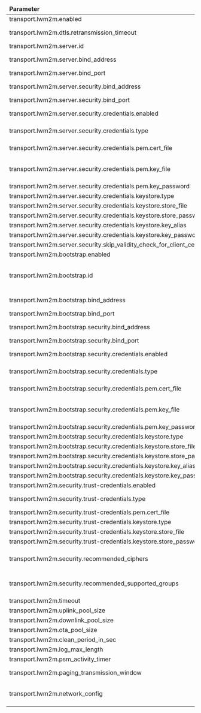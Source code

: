 <table>
  <thead>
      <tr>
          <td style="width: 25%"><b>Parameter</b></td><td style="width: 30%"><b>Environment Variable</b></td><td style="width: 15%"><b>Default Value</b></td><td style="width: 30%"><b>Description</b></td>
      </tr>
  </thead>
  <tbody>
      <tr>
          <td>transport.lwm2m.enabled</td>
          <td>LWM2M_ENABLED</td>
          <td>true</td>
          <td>Enable/disable lvm2m transport protocol</td>
      </tr>
      <tr>
          <td>transport.lwm2m.dtls.retransmission_timeout</td>
          <td>LWM2M_DTLS_RETRANSMISSION_TIMEOUT_MS</td>
          <td>9000</td>
          <td>RFC7925_RETRANSMISSION_TIMEOUT_IN_MILLISECONDS = 9000</td>
      </tr>
      <tr>
          <td>transport.lwm2m.server.id</td>
          <td>LWM2M_SERVER_ID</td>
          <td>123</td>
          <td>LwM2M Server ID</td>
      </tr>
      <tr>
          <td>transport.lwm2m.server.bind_address</td>
          <td>LWM2M_BIND_ADDRESS</td>
          <td>0.0.0.0</td>
          <td>LwM2M server bind address. Bind to all interfaces by default</td>
      </tr>
      <tr>
          <td>transport.lwm2m.server.bind_port</td>
          <td>LWM2M_BIND_PORT</td>
          <td>5685</td>
          <td>LwM2M server bind port</td>
      </tr>
      <tr>
          <td>transport.lwm2m.server.security.bind_address</td>
          <td>LWM2M_SECURITY_BIND_ADDRESS</td>
          <td>0.0.0.0</td>
          <td>LwM2M server bind address for DTLS. Bind to all interfaces by default</td>
      </tr>
      <tr>
          <td>transport.lwm2m.server.security.bind_port</td>
          <td>LWM2M_SECURITY_BIND_PORT</td>
          <td>5686</td>
          <td>LwM2M server bind port for DTLS</td>
      </tr>
      <tr>
          <td>transport.lwm2m.server.security.credentials.enabled</td>
          <td>LWM2M_SERVER_CREDENTIALS_ENABLED</td>
          <td>false</td>
          <td>Whether to enable LWM2M server X509 Certificate/RPK support</td>
      </tr>
      <tr>
          <td>transport.lwm2m.server.security.credentials.type</td>
          <td>LWM2M_SERVER_CREDENTIALS_TYPE</td>
          <td>PEM</td>
          <td>Server credentials type (PEM - pem certificate file; KEYSTORE - java keystore)</td>
      </tr>
      <tr>
          <td>transport.lwm2m.server.security.credentials.pem.cert_file</td>
          <td>LWM2M_SERVER_PEM_CERT</td>
          <td>lwm2mserver.pem</td>
          <td>Path to the server certificate file (holds server certificate or certificate chain, may include server private key)</td>
      </tr>
      <tr>
          <td>transport.lwm2m.server.security.credentials.pem.key_file</td>
          <td>LWM2M_SERVER_PEM_KEY</td>
          <td>lwm2mserver_key.pem</td>
          <td>Path to the server certificate private key file. Optional by default. Required if the private key is not present in server certificate file;</td>
      </tr>
      <tr>
          <td>transport.lwm2m.server.security.credentials.pem.key_password</td>
          <td>LWM2M_SERVER_PEM_KEY_PASSWORD</td>
          <td>server_key_password</td>
          <td>Server certificate private key password (optional)</td>
      </tr>
      <tr>
          <td>transport.lwm2m.server.security.credentials.keystore.type</td>
          <td>LWM2M_SERVER_KEY_STORE_TYPE</td>
          <td>JKS</td>
          <td>Type of the key store (JKS or PKCS12)</td>
      </tr>
      <tr>
          <td>transport.lwm2m.server.security.credentials.keystore.store_file</td>
          <td>LWM2M_SERVER_KEY_STORE</td>
          <td>lwm2mserver.jks</td>
          <td>Path to the key store that holds the SSL certificate</td>
      </tr>
      <tr>
          <td>transport.lwm2m.server.security.credentials.keystore.store_password</td>
          <td>LWM2M_SERVER_KEY_STORE_PASSWORD</td>
          <td>server_ks_password</td>
          <td>Password used to access the key store</td>
      </tr>
      <tr>
          <td>transport.lwm2m.server.security.credentials.keystore.key_alias</td>
          <td>LWM2M_SERVER_KEY_ALIAS</td>
          <td>server</td>
          <td>Key alias</td>
      </tr>
      <tr>
          <td>transport.lwm2m.server.security.credentials.keystore.key_password</td>
          <td>LWM2M_SERVER_KEY_PASSWORD</td>
          <td>server_ks_password</td>
          <td>Password used to access the key</td>
      </tr>
      <tr>
          <td>transport.lwm2m.server.security.skip_validity_check_for_client_cert</td>
          <td>TB_LWM2M_SERVER_SECURITY_SKIP_VALIDITY_CHECK_FOR_CLIENT_CERT</td>
          <td>false</td>
          <td>Only Certificate_x509:</td>
      </tr>
      <tr>
          <td>transport.lwm2m.bootstrap.enabled</td>
          <td>LWM2M_ENABLED_BS</td>
          <td>true</td>
          <td>Enable/disable Bootstrap Server</td>
      </tr>
      <tr>
          <td>transport.lwm2m.bootstrap.id</td>
          <td>LWM2M_SERVER_ID_BS</td>
          <td>111</td>
          <td>Default value in Lwm2mClient after start in mode Bootstrap for the object : name "LWM2M Security" field: "Short Server ID" (deviceProfile: Bootstrap.BOOTSTRAP SERVER.Short ID)</td>
      </tr>
      <tr>
          <td>transport.lwm2m.bootstrap.bind_address</td>
          <td>LWM2M_BS_BIND_ADDRESS</td>
          <td>0.0.0.0</td>
          <td>LwM2M bootstrap server bind address. Bind to all interfaces by default</td>
      </tr>
      <tr>
          <td>transport.lwm2m.bootstrap.bind_port</td>
          <td>LWM2M_BS_BIND_PORT</td>
          <td>5687</td>
          <td>LwM2M bootstrap server bind port</td>
      </tr>
      <tr>
          <td>transport.lwm2m.bootstrap.security.bind_address</td>
          <td>LWM2M_BS_SECURITY_BIND_ADDRESS</td>
          <td>0.0.0.0</td>
          <td>LwM2M bootstrap server bind address for DTLS. Bind to all interfaces by default</td>
      </tr>
      <tr>
          <td>transport.lwm2m.bootstrap.security.bind_port</td>
          <td>LWM2M_BS_SECURITY_BIND_PORT</td>
          <td>5688</td>
          <td>LwM2M bootstrap server bind port</td>
      </tr>
      <tr>
          <td>transport.lwm2m.bootstrap.security.credentials.enabled</td>
          <td>LWM2M_BS_CREDENTIALS_ENABLED</td>
          <td>false</td>
          <td>Whether to enable LWM2M bootstrap server X509 Certificate/RPK support</td>
      </tr>
      <tr>
          <td>transport.lwm2m.bootstrap.security.credentials.type</td>
          <td>LWM2M_BS_CREDENTIALS_TYPE</td>
          <td>PEM</td>
          <td>Server credentials type (PEM - pem certificate file; KEYSTORE - java keystore)</td>
      </tr>
      <tr>
          <td>transport.lwm2m.bootstrap.security.credentials.pem.cert_file</td>
          <td>LWM2M_BS_PEM_CERT</td>
          <td>lwm2mserver.pem</td>
          <td>Path to the server certificate file (holds server certificate or certificate chain, may include server private key)</td>
      </tr>
      <tr>
          <td>transport.lwm2m.bootstrap.security.credentials.pem.key_file</td>
          <td>LWM2M_BS_PEM_KEY</td>
          <td>lwm2mserver_key.pem</td>
          <td>Path to the server certificate private key file. Optional by default. Required if the private key is not present in server certificate file;</td>
      </tr>
      <tr>
          <td>transport.lwm2m.bootstrap.security.credentials.pem.key_password</td>
          <td>LWM2M_BS_PEM_KEY_PASSWORD</td>
          <td>server_key_password</td>
          <td>Server certificate private key password (optional)</td>
      </tr>
      <tr>
          <td>transport.lwm2m.bootstrap.security.credentials.keystore.type</td>
          <td>LWM2M_BS_KEY_STORE_TYPE</td>
          <td>JKS</td>
          <td>Type of the key store (JKS or PKCS12)</td>
      </tr>
      <tr>
          <td>transport.lwm2m.bootstrap.security.credentials.keystore.store_file</td>
          <td>LWM2M_BS_KEY_STORE</td>
          <td>lwm2mserver.jks</td>
          <td>Path to the key store that holds the SSL certificate</td>
      </tr>
      <tr>
          <td>transport.lwm2m.bootstrap.security.credentials.keystore.store_password</td>
          <td>LWM2M_BS_KEY_STORE_PASSWORD</td>
          <td>server_ks_password</td>
          <td>Password used to access the key store</td>
      </tr>
      <tr>
          <td>transport.lwm2m.bootstrap.security.credentials.keystore.key_alias</td>
          <td>LWM2M_BS_KEY_ALIAS</td>
          <td>bootstrap</td>
          <td>Key alias of LWM2M Bootstrap Server</td>
      </tr>
      <tr>
          <td>transport.lwm2m.bootstrap.security.credentials.keystore.key_password</td>
          <td>LWM2M_BS_KEY_PASSWORD</td>
          <td>server_ks_password</td>
          <td>Password used to access the key</td>
      </tr>
      <tr>
          <td>transport.lwm2m.security.trust-credentials.enabled</td>
          <td>LWM2M_TRUST_CREDENTIALS_ENABLED</td>
          <td>false</td>
          <td>Whether to load X509 trust certificates</td>
      </tr>
      <tr>
          <td>transport.lwm2m.security.trust-credentials.type</td>
          <td>LWM2M_TRUST_CREDENTIALS_TYPE</td>
          <td>PEM</td>
          <td>Trust certificates store type (PEM - pem certificates file; KEYSTORE - java keystore)</td>
      </tr>
      <tr>
          <td>transport.lwm2m.security.trust-credentials.pem.cert_file</td>
          <td>LWM2M_TRUST_PEM_CERT</td>
          <td>lwm2mtruststorechain.pem</td>
          <td>Path to the certificates file (holds trust certificates)</td>
      </tr>
      <tr>
          <td>transport.lwm2m.security.trust-credentials.keystore.type</td>
          <td>LWM2M_TRUST_KEY_STORE_TYPE</td>
          <td>JKS</td>
          <td>Type of the key store (JKS or PKCS12)</td>
      </tr>
      <tr>
          <td>transport.lwm2m.security.trust-credentials.keystore.store_file</td>
          <td>LWM2M_TRUST_KEY_STORE</td>
          <td>lwm2mtruststorechain.jks</td>
          <td>Path to the key store that holds the X509 certificates</td>
      </tr>
      <tr>
          <td>transport.lwm2m.security.trust-credentials.keystore.store_password</td>
          <td>LWM2M_TRUST_KEY_STORE_PASSWORD</td>
          <td>server_ks_password</td>
          <td>Password used to access the key store</td>
      </tr>
      <tr>
          <td>transport.lwm2m.security.recommended_ciphers</td>
          <td>LWM2M_RECOMMENDED_CIPHERS</td>
          <td>false</td>
          <td>Set usage of recommended cipher suites; true - allow only recommended cipher suites; false - allow not recommended cipher suites</td>
      </tr>
      <tr>
          <td>transport.lwm2m.security.recommended_supported_groups</td>
          <td>LWM2M_RECOMMENDED_SUPPORTED_GROUPS</td>
          <td>true</td>
          <td>Set usage of recommended supported groups (curves); true - allow only recommended supported groups, false - allow not recommended supported groups</td>
      </tr>
      <tr>
          <td>transport.lwm2m.timeout</td>
          <td>LWM2M_TIMEOUT</td>
          <td>120000</td>
          <td>Timeout of LwM2M operation</td>
      </tr>
      <tr>
          <td>transport.lwm2m.uplink_pool_size</td>
          <td>LWM2M_UPLINK_POOL_SIZE</td>
          <td>10</td>
          <td>Thread pool size for processing of the LwM2M uplinks</td>
      </tr>
      <tr>
          <td>transport.lwm2m.downlink_pool_size</td>
          <td>LWM2M_DOWNLINK_POOL_SIZE</td>
          <td>10</td>
          <td>Thread pool size for processing of the LwM2M downlinks</td>
      </tr>
      <tr>
          <td>transport.lwm2m.ota_pool_size</td>
          <td>LWM2M_OTA_POOL_SIZE</td>
          <td>10</td>
          <td>Thread pool size for processing of the OTA updates</td>
      </tr>
      <tr>
          <td>transport.lwm2m.clean_period_in_sec</td>
          <td>LWM2M_CLEAN_PERIOD_IN_SEC</td>
          <td>2</td>
          <td>Period of cleanup for the registrations in store</td>
      </tr>
      <tr>
          <td>transport.lwm2m.log_max_length</td>
          <td>LWM2M_LOG_MAX_LENGTH</td>
          <td>1024</td>
          <td>Maximum log size</td>
      </tr>
      <tr>
          <td>transport.lwm2m.psm_activity_timer</td>
          <td>LWM2M_PSM_ACTIVITY_TIMER</td>
          <td>10000</td>
          <td>PSM Activity Timer if not specified in device profile</td>
      </tr>
      <tr>
          <td>transport.lwm2m.paging_transmission_window</td>
          <td>LWM2M_PAGING_TRANSMISSION_WINDOW</td>
          <td>10000</td>
          <td>Paging Transmission Window for eDRX support if not specified in the device profile</td>
      </tr>
      <tr>
          <td>transport.lwm2m.network_config</td>
          <td></td>
          <td></td>
          <td>In this section you can specify custom parameters for LwM2M network configuration and expose the env variables to configure outside</td>
      </tr>
  </tbody>
</table>
